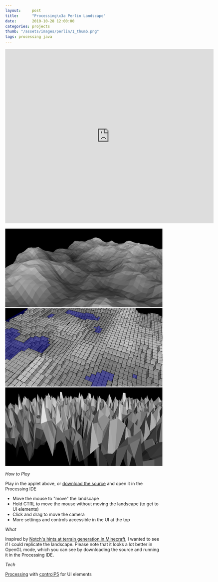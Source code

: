 ```yaml
---
layout:     post
title:      "Processing\x3a Perlin Landscape"
date:       2010-10-28 12:00:00
categories: projects
thumb: "/assets/images/perlin/1_thumb.png"
tags: processing java
---
```


<iframe width="668" height="560" scrolling="no" frameborder="0" src="http://www.openprocessing.org/sketch/46408/embed/?width=640&height=480&border=true"></iframe>

[![Default settings][thumb1]][img1] [![Edges + boxy + water][thumb2]][img2] [![Noisy][thumb3]][img3]

*How to Play*

Play in the applet above, or [download the source][src] and open it in the
Processing IDE

* Move the mouse to "move" the landscape
* Hold CTRL to move the mouse without moving the landscape (to get to UI
elements)
* Click and drag to move the camera
* More settings and controls accessible in the UI at the top

*What*

Inspired by [Notch's hints at terrain generation in Minecraft][minecraft], I
wanted to see if I could replicate the landscape. Please note that it looks a
lot better in OpenGL mode, which you can see by downloading the source and
running it in the Processing IDE.

*Tech*

[Processing][proc] with [controlP5][cp5] for UI elements


[thumb1]: /assets/images/perlin/1_thumb.png "Default settings"
[thumb2]: /assets/images/perlin/2_thumb.png "Edges + boxy + water"
[thumb3]: /assets/images/perlin/3_thumb.png "Noisy"
[img1]: /assets/images/perlin/default_settings.png
[img2]: /assets/images/perlin/edges_boxy_water.png
[img3]: /assets/images/perlin/noisy.png
[src]: /assets/projects/perlin/explore_perlin.pde
[minecraft]: http://notch.tumblr.com/post/3746989361/terrain-generation-part-1
[proc]: http://processing.org/
[cp5]: http://www.sojamo.de/libraries/controlP5/

